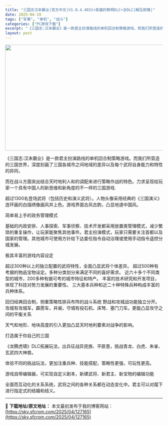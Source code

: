 ```yaml
---
title: "三国志汉末霸业|官方中文|V1.0.4.4031+英雄的黎明DLC+全DLC|解压即撸|"
date: 2025-04-19
tags: ["军事", "单机", "战斗"]
categories: ["PC游戏下载"]
excerpt: "《三国志:汉末霸业》是一款君主扮演路线的单机回合制策略游戏。而我们所营造的三国世界，深度刻画了三国各城市之间地域的差异以及每个武将自身能力和特性的异同， 而在战斗方面突出结合天时地利人和的调配来进行策略作战的特色。力求呈现给玩家一个具有中国人的新思维和新角度的不一样的三国游戏. 超过1300名登场武&hellip;"
layout: post
---
```


<img class="aligncenter size-full wp-image-127134" src="https://sky.sfcrom.com/wp-content/uploads/2025/04/2025041903252011.webp" alt="" width="600" height="338" />

《三国志:汉末霸业》是一款君主扮演路线的单机回合制策略游戏。而我们所营造的三国世界，深度刻画了三国各城市之间地域的差异以及每个武将自身能力和特性的异同，

而在战斗方面突出结合天时地利人和的调配来进行策略作战的特色。力求呈现给玩家一个具有中国人的新思维和新角度的不一样的三国游戏.

超过1300名登场武将（包括历史和演义武将）。人物头像采用经典的《三国演义》连环画的白描绣像画风并上色。游戏界面古风古韵，凸显地道中国风。

简单易上手的政务管理模式

基础的内政安排、人事探索、军事侦察、技术开发都采用放置类管理模式，减少繁琐的重复操作，让玩家能聚焦其他事件。君主扮演模式，玩家只需要关注首都以及国家的管理。其他城市可使用方针给下达委任指令自动治理或使用手动指令遥控分城发展。

极其丰富的游戏内容设定

超过300种以上的独立配置的武将特性，全面凸显武将个体差异。
超过500种有考据的物品宝物设定。多种分类划分来满足不同的喜好需求。
近六十多个不同类型的城市，200多种有据可考的城市特征和特产。
丰富的技术研究和开发项目，体现了科技对势力发展的重要性。
三大基本兵种和近二十种特殊兵种构成丰富的兵种体系。

回归经典回合制，侧重策略性排兵布阵的战斗系统
野战和攻城战功能独立分开。攻城有攻城车，霹雳车，井阑，守城有投石机、床弩、塞门刀车。更能凸显攻守之间的平衡关系

天气和地形、地块高度的引入更加凸显天时地利要素对战争的影响。

打造属于你自己的三国

《龙腾虎啸》DLC拓展玩法，出兵征战异民族、平匪患，挑战青龙、白虎、朱雀、玄武四大神兽。

体验不同的挑战玩法，更加注重兵种、技能搭配，策略性更强，可玩性更高。

游戏自带编辑器，可实现自定义剧本，新建武将、新君主、新宝物的编辑功能

全面而互动化的关系系统，武将之间的各种关系都在动态变化中。君主可以对麾下进行指定式的结婚和结义。

---
📖 **下载地址/原文地址：** 本文最初发布于我的博客网站：[https://sky.sfcrom.com/2025/04/127165](https://sky.sfcrom.com/2025/04/127165)

